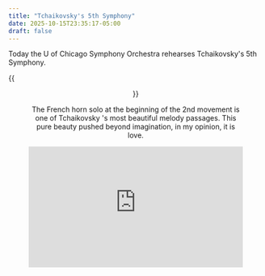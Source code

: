 ```yaml
---
title: "Tchaikovsky's 5th Symphony"
date: 2025-10-15T23:35:17-05:00
draft: false
---
```


Today the U of Chicago Symphony Orchestra rehearses Tchaikovsky's 5th Symphony.

{{<figure align="center" src="/art/tchai_5.jpeg" caption="Nooooooo." width="100%">}}

The French horn solo at the beginning of the 2nd movement is one of Tchaikovsky 's most beautiful melody passages. This pure beauty pushed beyond imagination, in my opinion, it is love.

<div style="position: relative; padding-bottom: 56.25%; height: 0; overflow: hidden; max-width: 100%; margin: 0 auto; display: block;">
  <iframe 
    src="https://www.youtube-nocookie.com/embed/eEbO80q66ak?si=hstDGke6wt3AC_Us;start=68" 
    title="YouTube video player"
    frameborder="0"
    allow="accelerometer; autoplay; clipboard-write; encrypted-media; gyroscope; picture-in-picture; web-share"
    referrerpolicy="strict-origin-when-cross-origin"
    allowfullscreen
    style="position: absolute; top: 0; left: 0; width: 100%; height: 100%;">
  </iframe>
</div>
